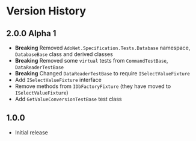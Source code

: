 # Version History

## 2.0.0 Alpha 1

* **Breaking** Removed `AdoNet.Specification.Tests.Database` namespace, `DatabaseBase` class and derived classes
* **Breaking** Removed some `virtual` tests from `CommandTestBase`, `DataReaderTestBase`
* **Breaking** Changed `DataReaderTestBase` to require `ISelectValueFixture`
* Add `ISelectValueFixture` interface
* Remove methods from `IDbFactoryFixture` (they have moved to `ISelectValueFixture`)
* Add `GetValueConversionTestBase` test class

## 1.0.0

* Initial release
